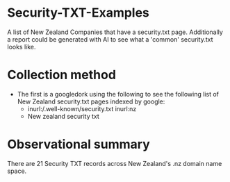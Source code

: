 # Security-TXT-Examples
A list of New Zealand Companies that have a security.txt page. Additionally a report could be generated with AI to see what a 'common' security.txt looks like.

# Collection method
- The first is a googledork using the following to see the following list of New Zealand security.txt pages indexed by google:
  - inurl:/.well-known/security.txt inurl:nz
  - New zealand security txt

# Observational summary
There are 21 Security TXT records across New Zealand's .nz domain name space. 